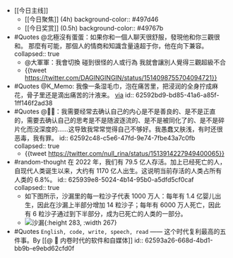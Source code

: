 - [[今日主线]]
	- [[今日聚焦]] (4h)
	  background-color:: #497d46
	- [[今日奖赏]] (0.5h)
	  background-color:: #49767b
- #Quotes @北極沒有蛋蛋：如果你和一個人聊天很舒服，發現他和你三觀很和。 那麼有可能，那個人的情商和知識含量遠超于你，他在向下兼容。
  collapsed:: true
	- @大軍軍：我會切換 碰到很怪的人或行為 我就會讓別人覺得三觀超級不合
	- {{tweet https://twitter.com/DAGINGINGIN/status/1514098755704094721}}
- #Quotes @K_Memo: 我像一条湿毛巾，泡在痛苦里，把浸润的全身拧成麻花，骨子里还是滴出痛苦的汁液来。 [via](https://twitter.com/KMemo233/status/1514110032706617348)
  id:: 62592bd9-bd85-41a6-a85f-1ff146f2ad38
- #Quotes @💙💛：我需要经常去确认自己的内心是不是善良的、是不是正直的，需要去确认自己的思考是不是随波逐流的、是不是被同化了的、是不是碎片化而没深度的……这导致我常常觉得自己不够好。我愚蠢又肤浅，有时还很恶毒，我有罪。
  id:: 62592c48-c5e6-47fd-9e74-7fbe43a7c0fb
  collapsed:: true
	- {{tweet https://twitter.com/null_rina/status/1513914227949400065}}
- #random-thought 在 2022 年，我们有 79.5 亿人存活。加上已经死亡的人，自现代人类诞生以来，大约有 1170 亿人出生。这说明当前存活的人类占所有人类的 6.8%。
  id:: 625939e8-5024-4b14-95b0-a5dfd5cf0caf
  collapsed:: true
	- 如下图所示，沙漏里的每一粒沙子代表 1000 万人：每年有 1.4 亿婴儿出生，因此在沙漏上半部分增加 14 粒沙子；每年有 6000 万人死亡，因此有 6 粒沙子通过到下半部分，成为已死亡的人类的一部分。
	- ![沙漏](https://ci6.googleusercontent.com/proxy/Ixvj4T75G0wLc-z8ZRDKw1maAybhGeCfuDKSQ2iCHuxWmKAAbeVJ1vZPKmarXcL0vhLyUV3I2cYxNdHWCgxCkQqxkhg65UgPftIOGpW2V6I=s0-d-e1-ft#https://imgs.zhubai.love/cf731be4e6b3407aa64783366eb923ca.png){:height 283, :width 267}
- #Quotes `English, code, write, speech, read` —— 这个时代复利最高的五件事。By [[@ 🍻 内卷时代的软件和自媒体]]
  id:: 62593a26-668d-4bd1-bb9b-e9ebd62cfd0f